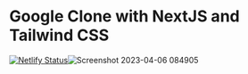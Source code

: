 # Google Clone with NextJS and Tailwind CSS
[![Netlify Status](https://api.netlify.com/api/v1/badges/6d17dbec-289d-4151-aac0-6097e6c5be6e/deploy-status)](https://app.netlify.com/sites/google-clone-nextjs-tailwindcss/deploys)![Screenshot 2023-04-06 084905](https://user-images.githubusercontent.com/69746654/230252321-9cbf643b-620f-416c-a992-68206c0ade4f.jpg)
